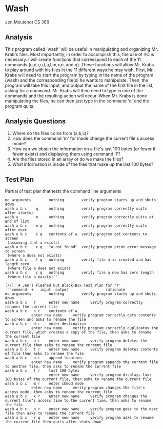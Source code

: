 # Wash
Jen Moutenot
CS 366

## Analysis
This program called 'wash' will be useful in manipulating and organizing Mr. Krab's files. Most importantly, in order to accomplish this, the use of I/O is necessary. I will create functions that corresspond to each of the 11 commands (c,d,r,u,t,a,l,m,x,n, and q). These functions will allow Mr. Krabs to play around with his files in the 11 different ways he may wish. First, Mr. Krabs will need to start the program by typing in the name of the program (wash) and the corresponding file(s) he wants to manipulate. Then, the program will take this input, and output the name of the first file in the list, asking for a command. Mr. Krabs will then need to type in one of the commands and the resulting action will occur. When Mr. Krabs is done manipulating the files, he can then just type in the command 'q' and the program quits. 

## Analysis Questions
1. Where do the files come from (a,b,c)?  
2. How does the command 'm' for mode change the current file's access mode?
3. How can we obtain the information on a file's last 100 bytes (or fewer if fewer exists) and displaying them using command 'l'?
4. Are the files stored in an array or do we make the files? 
5. What information is inside of the files that make up the last 100 bytes? 

## Test Plan

Partial of test plan that tests the command line arguments
```command  +   input  output         rationale
no arguments        nothing        verify program starts up and shuts down
wash a b c    q     nothing        verify program correctly quits after startup
wash a        n     nothing        verify program correctly quits at end of list
wash a b c    n q   nothing        verify program correctly quits after next
wash a b c    c q   contents of a  verify program get contents to screen
 (assuming that a exists)
wash a b c    c q   "a not found"  verify program print error message to screen
 (where a does not exists)
wash a b c    t q   nothing        verify file a is created and has length zero
 (where file a does not exist)
wash a b c    c q   nothing        verify file a now has zero length
 (where file a exists)```

[//]: # Jen's Fleshed Out Black-Box Test Plan for 'r'
```command  +   input  output                 rationale
no arguments	    nothing	       verify program starts up and shuts down
wash a b c   r	    enter new name     verify program correctly renames the current file
wash a b c   c r    contents of a
		    enter new name     verify program correctly gets contents to screen and asks to rename the file
wash a b c   d r    enter destination
		    enter new name     verify program correctly duplicates the current file, which creates a copy of the file, then asks to rename the current file
wash a b c   u r    enter new name     verify program deletes the current file then asks to rename the current file
wash a b c   t r    enter new name     verify program deletes contents of file then asks to rename the file
wash a b c   a r    append location    
		    enter new name     verify program appends the current file to another file, then asks to rename the current file
wash a b c   l r    last 100 bytes
                    enter new name     verify program displays last 100 bytes of the current file, then asks to rename the current file
wash a b c   m r    enter chmod mode	
		    enter new name     verify program changes the file's access mode, then asks to rename the current file
wash a b c   x r    enter new name     verify program changes the current file's access time to the current time, then asks to rename the file
wash a b c   n r    enter new name     verify program goes to the next file then asks to rename the current file
wash a b c   r q    enter new name     verify program asks to rename the current file then quits after shuts down`
